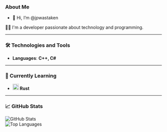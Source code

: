 ### About Me  

- 👋 Hi, I’m @jpwastaken

👨‍💻 I'm a developer passionate about technology and programming.  

---

### 🛠️ Technologies and Tools  
- **Languages**: **C++, C#**  

---

### 🌱 Currently Learning  
- **<img src="https://www.rustacean.net/assets/rustacean-flat-happy.png" alt="Ferris the Crab" width="20" height="20"> Rust**

---

### 📈 GitHub Stats  
![GitHub Stats](https://github-readme-stats.vercel.app/api?username=jpwastaken&show_icons=true&theme=radical)  
![Top Languages](https://github-readme-stats.vercel.app/api/top-langs/?username=jpwastaken&layout=compact&theme=radical)  
